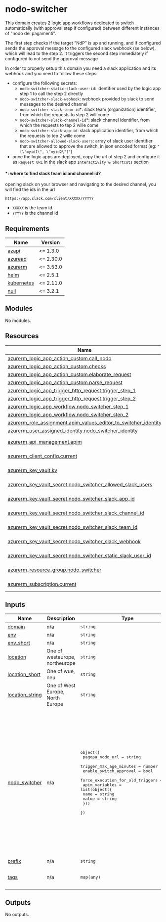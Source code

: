 # nodo-switcher

This domain creates 2 logic app workflows dedicated to switch automatically (with approval step if configured) between different instances of "nodo dei pagamenti".

The first step checks if the target "NdP" is up and running, and if configured sends the approval message to the configured slack webhook (se below), which will lead to the step 2. It triggers the second step immediately if configured to not send the approval message

In order to properly setup this domain you need a slack application and its webhook and you need to follow these steps:

- configure the following secrets:
  - `nodo-switcher-static-slack-user-id`: identifier used by the logic app step 1 to call the step 2 directly
  - `nodo-switcher-slack-webhook`: webhook provided by slack to send messages to the desired channel
  - `nodo-switcher-slack-team-id`*: slack team (organization) identifier, from which the requests to step 2 will come
  - `nodo-switcher-slack-channel-id`*: slack channel identifier, from which the requests to tep 2 wille come
  - `nodo-switcher-slack-app-id`: slack application identifier, from which the requests to tep 2 wille come
  - `nodo-switcher-allowed-slack-users`: array of slack user identifier that are allowed to approve the switch, in json encoded format (eg: `"[\"myid1\", \"myid2\"]"`)
- once the logic apps are deployed, copy the url of step 2 and configure it as `Request URL` in the slack app `Interactivity & Shortcuts` section


#### *: where to find slack team id and channel id?
opening slack on your browser and navigating to the desired channel, you will find the ids in the url

    https://app.slack.com/client/XXXXX/YYYYY

- `XXXXX` is the team id
- `YYYYY` is the channel id

<!-- markdownlint-disable -->
<!-- BEGINNING OF PRE-COMMIT-TERRAFORM DOCS HOOK -->
## Requirements

| Name | Version |
|------|---------|
| <a name="requirement_azapi"></a> [azapi](#requirement\_azapi) | <= 1.3.0 |
| <a name="requirement_azuread"></a> [azuread](#requirement\_azuread) | <= 2.30.0 |
| <a name="requirement_azurerm"></a> [azurerm](#requirement\_azurerm) | <= 3.53.0 |
| <a name="requirement_helm"></a> [helm](#requirement\_helm) | <= 2.5.1 |
| <a name="requirement_kubernetes"></a> [kubernetes](#requirement\_kubernetes) | <= 2.11.0 |
| <a name="requirement_null"></a> [null](#requirement\_null) | <= 3.2.1 |

## Modules

No modules.

## Resources

| Name | Type |
|------|------|
| [azurerm_logic_app_action_custom.call_nodo](https://registry.terraform.io/providers/hashicorp/azurerm/latest/docs/resources/logic_app_action_custom) | resource |
| [azurerm_logic_app_action_custom.checks](https://registry.terraform.io/providers/hashicorp/azurerm/latest/docs/resources/logic_app_action_custom) | resource |
| [azurerm_logic_app_action_custom.elaborate_request](https://registry.terraform.io/providers/hashicorp/azurerm/latest/docs/resources/logic_app_action_custom) | resource |
| [azurerm_logic_app_action_custom.parse_request](https://registry.terraform.io/providers/hashicorp/azurerm/latest/docs/resources/logic_app_action_custom) | resource |
| [azurerm_logic_app_trigger_http_request.trigger_step_1](https://registry.terraform.io/providers/hashicorp/azurerm/latest/docs/resources/logic_app_trigger_http_request) | resource |
| [azurerm_logic_app_trigger_http_request.trigger_step_2](https://registry.terraform.io/providers/hashicorp/azurerm/latest/docs/resources/logic_app_trigger_http_request) | resource |
| [azurerm_logic_app_workflow.nodo_switcher_step_1](https://registry.terraform.io/providers/hashicorp/azurerm/latest/docs/resources/logic_app_workflow) | resource |
| [azurerm_logic_app_workflow.nodo_switcher_step_2](https://registry.terraform.io/providers/hashicorp/azurerm/latest/docs/resources/logic_app_workflow) | resource |
| [azurerm_role_assignment.apim_values_editor_to_switcher_identity](https://registry.terraform.io/providers/hashicorp/azurerm/latest/docs/resources/role_assignment) | resource |
| [azurerm_user_assigned_identity.nodo_switcher_identity](https://registry.terraform.io/providers/hashicorp/azurerm/latest/docs/resources/user_assigned_identity) | resource |
| [azurerm_api_management.apim](https://registry.terraform.io/providers/hashicorp/azurerm/latest/docs/data-sources/api_management) | data source |
| [azurerm_client_config.current](https://registry.terraform.io/providers/hashicorp/azurerm/latest/docs/data-sources/client_config) | data source |
| [azurerm_key_vault.kv](https://registry.terraform.io/providers/hashicorp/azurerm/latest/docs/data-sources/key_vault) | data source |
| [azurerm_key_vault_secret.nodo_switcher_allowed_slack_users](https://registry.terraform.io/providers/hashicorp/azurerm/latest/docs/data-sources/key_vault_secret) | data source |
| [azurerm_key_vault_secret.nodo_switcher_slack_app_id](https://registry.terraform.io/providers/hashicorp/azurerm/latest/docs/data-sources/key_vault_secret) | data source |
| [azurerm_key_vault_secret.nodo_switcher_slack_channel_id](https://registry.terraform.io/providers/hashicorp/azurerm/latest/docs/data-sources/key_vault_secret) | data source |
| [azurerm_key_vault_secret.nodo_switcher_slack_team_id](https://registry.terraform.io/providers/hashicorp/azurerm/latest/docs/data-sources/key_vault_secret) | data source |
| [azurerm_key_vault_secret.nodo_switcher_slack_webhook](https://registry.terraform.io/providers/hashicorp/azurerm/latest/docs/data-sources/key_vault_secret) | data source |
| [azurerm_key_vault_secret.nodo_switcher_static_slack_user_id](https://registry.terraform.io/providers/hashicorp/azurerm/latest/docs/data-sources/key_vault_secret) | data source |
| [azurerm_resource_group.nodo_switcher](https://registry.terraform.io/providers/hashicorp/azurerm/latest/docs/data-sources/resource_group) | data source |
| [azurerm_subscription.current](https://registry.terraform.io/providers/hashicorp/azurerm/latest/docs/data-sources/subscription) | data source |

## Inputs

| Name | Description | Type | Default | Required |
|------|-------------|------|---------|:--------:|
| <a name="input_domain"></a> [domain](#input\_domain) | n/a | `string` | n/a | yes |
| <a name="input_env"></a> [env](#input\_env) | n/a | `string` | n/a | yes |
| <a name="input_env_short"></a> [env\_short](#input\_env\_short) | n/a | `string` | n/a | yes |
| <a name="input_location"></a> [location](#input\_location) | One of westeurope, northeurope | `string` | n/a | yes |
| <a name="input_location_short"></a> [location\_short](#input\_location\_short) | One of wue, neu | `string` | n/a | yes |
| <a name="input_location_string"></a> [location\_string](#input\_location\_string) | One of West Europe, North Europe | `string` | n/a | yes |
| <a name="input_nodo_switcher"></a> [nodo\_switcher](#input\_nodo\_switcher) | n/a | <pre>object({<br>    pagopa_nodo_url                  = string<br>    trigger_max_age_minutes          = number<br>    enable_switch_approval           = bool<br>    force_execution_for_old_triggers = bool<br>    apim_variables = list(object({<br>      name  = string<br>      value = string<br>    }))<br>  })</pre> | <pre>{<br>  "apim_variables": [<br>    {<br>      "name": "apim_enable_nm3_decoupler_switch",<br>      "value": "false"<br>    },<br>    {<br>      "name": "apim_enable_routing_decoupler_switch",<br>      "value": "false"<br>    },<br>    {<br>      "name": "default_node_id",<br>      "value": "NDP003PROD"<br>    },<br>    {<br>      "name": "default-nodo-backend",<br>      "value": "https://10.79.20.34"<br>    }<br>  ],<br>  "enable_switch_approval": true,<br>  "force_execution_for_old_triggers": false,<br>  "pagopa_nodo_url": "https://httpbin.org/status/200",<br>  "trigger_max_age_minutes": 30<br>}</pre> | no |
| <a name="input_prefix"></a> [prefix](#input\_prefix) | n/a | `string` | n/a | yes |
| <a name="input_tags"></a> [tags](#input\_tags) | n/a | `map(any)` | <pre>{<br>  "CreatedBy": "Terraform"<br>}</pre> | no |

## Outputs

No outputs.
<!-- END OF PRE-COMMIT-TERRAFORM DOCS HOOK -->
